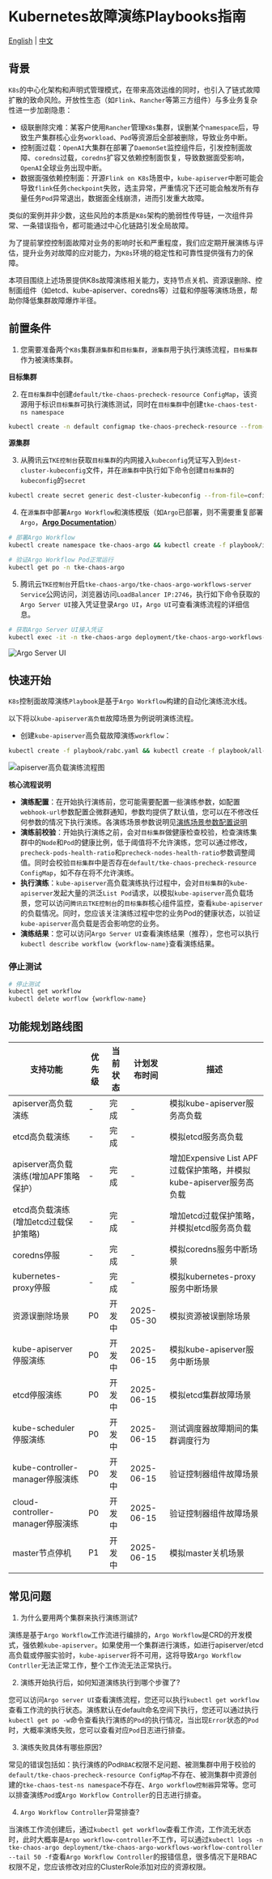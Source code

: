 # Kubernetes故障演练Playbooks指南

[English](README.md) | [中文](README_zh.md)

## 背景

`K8s`的中心化架构和声明式管理模式，在带来高效运维的同时，也引入了链式故障扩散的致命风险。开放性生态（如`Flink`、`Rancher`等第三方组件）与多业务复杂性进一步加剧隐患：

- 级联删除灾难：某客户使用`Rancher`管理`K8s`集群，误删某个`namespace`后，导致生产集群核心业务`workload`、`Pod`等资源后全部被删除，导致业务中断。  
- 控制面过载：`OpenAI`大集群在部署了`DaemonSet`监控组件后，引发控制面故障、`coredns`过载，`coredns`扩容又依赖控制面恢复，导致数据面受影响，`OpenAI`全球业务出现中断。  
- 数据面强依赖控制面：开源`Flink on K8s`场景中，`kube-apiserver`中断可能会导致`flink`任务`checkpoint`失败，选主异常，严重情况下还可能会触发所有存量任务`Pod`异常退出，数据面全线崩溃，进而引发重大故障。 

类似的案例并非少数，这些风险的本质是`K8s`架构的脆弱性传导链，一次组件异常、一条错误指令，都可能通过中心化链路引发全局故障。

为了提前掌控控制面故障对业务的影响时长和严重程度，我们应定期开展演练与评估，提升业务对故障的应对能力，为`K8s`环境的稳定性和可靠性提供强有力的保障。

本项目围绕上述场景提供K8s故障演练相关能力，支持节点关机、资源误删除、控制面组件（如etcd、kube-apiserver、coredns等）过载和停服等演练场景，帮助你降低集群故障爆炸半径。

## 前置条件

1. 您需要准备两个`K8s`集群`源集群`和`目标集群`，`源集群`用于执行演练流程，`目标集群`作为被演练集群。

**目标集群**

2. 在`目标集群`中创建`default/tke-chaos-precheck-resource ConfigMap`，该资源用于标识`目标集群`可执行演练测试，同时在`目标集群`中创建`tke-chaos-test-ns namespace`
```bash
kubectl create -n default configmap tke-chaos-precheck-resource --from-literal=empty="" && kubectl create ns tke-chaos-test-ns
```

**源集群**

3. 从腾讯云`TKE控制台`获取`目标集群`的内网接入`kubeconfig`凭证写入到`dest-cluster-kubeconfig`文件，并在`源集群`中执行如下命令创建`目标集群`的`kubeconfig`的`secret`
```bash
kubectl create secret generic dest-cluster-kubeconfig --from-file=config=./dest-cluster-kubeconfig
```

4. 在`源集群`中部署`Argo Workflow`和演练模版（如`Argo`已部署，则不需要重复部署`Argo`，[**Argo Documentation**](https://argo-workflows.readthedocs.io/en/latest/)）
```bash
# 部署Argo Workflow
kubectl create namespace tke-chaos-argo && kubectl create -f playbook/install-argo.yaml

# 验证Argo Workflow Pod正常运行
kubectl get po -n tke-chaos-argo
```

5. 腾讯云`TKE控制台`开启`tke-chaos-argo/tke-chaos-argo-workflows-server Service`公网访问，浏览器访问`LoadBalancer IP:2746`，执行如下命令获取的`Argo Server UI`接入凭证登录`Argo UI`，`Argo UI`可查看演练流程的详细信息。
```bash
# 获取Argo Server UI接入凭证
kubectl exec -it -n tke-chaos-argo deployment/tke-chaos-argo-workflows-server -- argo auth token
```

![Argo Server UI](./playbook/docs/argo-server-ui.png)

## 快速开始

`K8s`控制面故障演练`Playbook`是基于`Argo Workflow`构建的自动化演练流水线。

以下将以`kube-apiserver高负载`故障场景为例说明演练流程。

- 创建`kube-apiserver`高负载故障演练`workflow`：
```bash
kubectl create -f playbook/rabc.yaml && kubectl create -f playbook/all-in-one-template.yaml && kubectl create -f playbook/workflow/apiserver-overload-scenario.yaml
```

![apiserver高负载演练流程图](./playbook/docs/chaos-flowchart-zh.png)


**核心流程说明**

- **演练配置**：在开始执行演练前，您可能需要配置一些演练参数，如配置`webhook-url`参数配置企微群通知，参数均提供了默认值，您可以在不修改任何参数的情况下执行演练。各演练场景参数说明见[演练场景参数配置说明](playbook/README.md)
- **演练前校验**：开始执行演练之前，会对`目标集群`做健康检查校验，检查演练集群中的`Node`和`Pod`的健康比例，低于阈值将不允许演练，您可以通过修改，`precheck-pods-health-ratio`和`precheck-nodes-health-ratio`参数调整阈值。同时会校验`目标集群`中是否存在`default/tke-chaos-precheck-resource ConfigMap`，如不存在将不允许演练。
- **执行演练**：`kube-apiserver`高负载演练执行过程中，会对`目标集群`的`kube-apiserver`发起大量的洪泛`List Pod`请求，以模拟`kube-apiserver`高负载场景，您可以访问`腾讯云TKE控制台`的`目标集群`核心组件监控，查看`kube-apiserver`的负载情况。同时，您应该关注演练过程中您的业务Pod的健康状态，以验证`kube-apiserver`高负载是否会影响您的业务。
- **演练结果**：您可以访问`Argo Server UI`查看演练结果（推荐），您也可以执行`kubectl describe workflow {workflow-name}`查看演练结果。

### 停止测试
```bash
# 停止测试
kubectl get workflow
kubectl delete worflow {workflow-name}
```

## 功能规划路线图

| 支持功能                         | 优先级  | 当前状态     | 计划发布时间  | 描述                                                |
|------------------------------|--------|------------|---------------|---------------------------------------------------|
| apiserver高负载演练               |   -   |      完成     |      -       | 模拟kube-apiserver服务高负载                             |
| etcd高负载演练                    |   -   |      完成     |      -       | 模拟etcd服务高负载                                       |
| apiserver高负载演练(增加APF策略保护）    |   -   |      完成     |      -       | 增加Expensive List APF过载保护策略，并模拟kube-apiserver服务高负载 |
| etcd高负载演练(增加etcd过载保护策略)      |   -   |      完成     |      -       | 增加etcd过载保护策略，并模拟etcd服务高负载                         |
| coredns停服                    |   -   |      完成     |      -       | 模拟coredns服务中断场景                                   |
| kubernetes-proxy停服           |   -   |      完成     |      -       | 模拟kubernetes-proxy服务中断场景                          |
| 资源误删除场景                      |  P0   |    开发中     |  2025-05-30  | 模拟资源被误删除场景                                        |
| kube-apiserver停服演练           |  P0   |    开发中     |  2025-06-15  | 模拟kube-apiserver服务中断场景                            |
| etcd停服演练                     | P0    |    开发中     |  2025-06-15  | 模拟etcd集群故障场景                                      |
| kube-scheduler停服演练           | P0    |    开发中     |  2025-06-15  | 测试调度器故障期间的集群调度行为                                  |
| kube-controller-manager停服演练  | P0    |    开发中     |  2025-06-15  | 验证控制器组件故障场景                                       |
| cloud-controller-manager停服演练 | P0    |    开发中     |  2025-06-15  | 验证控制器组件故障场景                                       |
| master节点停机                   | P1    |    开发中     |  2025-06-15  | 模拟master关机场景                                      |


## 常见问题
1. 为什么要用两个集群来执行演练测试?

  演练是基于`Argo Workflow`工作流进行编排的，`Argo Workflow`是CRD的开发模式，强依赖`kube-apiserver`。如果使用一个集群进行演练，如进行apiserver/etcd高负载或停服实验时，`kube-apiserver`将不可用，这将导致`Argo Workflow Contrller`无法正常工作，整个工作流无法正常执行。

2. 演练开始执行后，如何知道演练执行到哪个步骤了?

  您可以访问`Argo server UI`查看演练流程，您还可以执行`kubectl get workflow`查看工作流的执行状态。演练默认在default命名空间下执行，您还可以通过执行`kubectl get po -w`命令查看执行演练的`Pod`的执行情况，当出现`Error`状态的`Pod`时，大概率演练失败，您可以查看对应`Pod`日志进行排查。

3. 演练失败具体有哪些原因?

  常见的错误包括如：执行演练的Pod`RBAC`权限不足问题、被测集群中用于校验的`default/tke-chaos-precheck-resource ConfigMap`不存在、被测集群中资源创建的`tke-chaos-test-ns namespace`不存在、`Argo workflow控制器`异常等。您可以排查演练`Pod`或`Argo Workflow Controller`的日志进行排查。

4. `Argo Workflow Controller`异常排查?

  当演练工作流创建后，通过`kubectl get workflow`查看工作流，工作流无状态时，此时大概率是`Argo workflow-controller`不工作，可以通过`kubectl logs -n tke-chaos-argo deployment/tke-chaos-argo-workflows-workflow-controller --tail 50 -f`查看`Argo Workflow Controller`的报错信息，很多情况下是RBAC权限不足，您应该修改对应的ClusterRole添加对应的资源权限。
